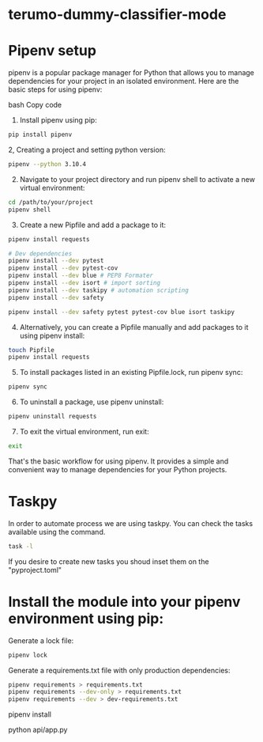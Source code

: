 # terumo-dummy-classifier-mode

# Pipenv setup

pipenv is a popular package manager for Python that allows you to manage dependencies for your project in an isolated environment. Here are the basic steps for using pipenv:


bash
Copy code
1. Install pipenv using pip:

```bash
pip install pipenv
```

2, Creating a project and setting python version:
```bash
pipenv --python 3.10.4
```
2. Navigate to your project directory and run pipenv shell to activate a new virtual environment:
```bash
cd /path/to/your/project
pipenv shell
```
3. Create a new Pipfile and add a package to it:
```bash
pipenv install requests

# Dev dependencies
pipenv install --dev pytest
pipenv install --dev pytest-cov 
pipenv install --dev blue # PEP8 Formater
pipenv install --dev isort # import sorting
pipenv install --dev taskipy # automation scripting
pipenv install --dev safety

pipenv install --dev safety pytest pytest-cov blue isort taskipy
```

4. Alternatively, you can create a Pipfile manually and add packages to it using pipenv install:
```bash
touch Pipfile
pipenv install requests
```

5. To install packages listed in an existing Pipfile.lock, run pipenv sync:
```bash
pipenv sync
```

6. To uninstall a package, use pipenv uninstall:
```bash
pipenv uninstall requests
```

7. To exit the virtual environment, run exit:
```bash
exit
```

That's the basic workflow for using pipenv. It provides a simple and convenient way to manage dependencies for your Python projects.


# Taskpy
 In order to automate process we are using taskpy. You can check the tasks available using the  command. 
 ```bash
 task -l
 ```
 
 If you desire to create new tasks you shoud inset them on the "pyproject.toml"


# Install the module into your pipenv environment using pip:




Generate a lock file:

```bash
pipenv lock
```

Generate a requirements.txt file with only production dependencies:

```bash
pipenv requirements > requirements.txt
pipenv requirements --dev-only > requirements.txt
pipenv requirements --dev > dev-requirements.txt
```

pipenv install

python api/app.py